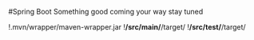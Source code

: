 #Spring Boot
Something good coming your way stay tuned

!.mvn/wrapper/maven-wrapper.jar
!**/src/main/**/target/
!**/src/test/**/target/
